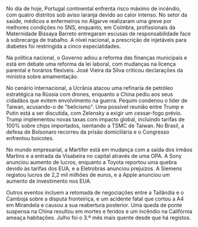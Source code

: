 No dia de hoje, Portugal continental enfrenta risco máximo de incêndio, com quatro distritos sob aviso laranja devido ao calor intenso. No setor da saúde, médicos e enfermeiros no Algarve realizaram uma greve por melhores condições no SNS, enquanto, em Coimbra, profissionais da Maternidade Bissaya Barreto entregaram escusas de responsabilidade face à sobrecarga de trabalho. A nível nacional, a prescrição de injetáveis para diabetes foi restringida a cinco especialidades.

Na política nacional, o Governo adiou a reforma das finanças municipais e está em debate uma reforma da lei laboral, com mudanças na licença parental e horários flexíveis. José Vieira da Silva criticou declarações da ministra sobre amamentação.

No cenário internacional, a Ucrânia atacou uma refinaria de petróleo estratégica na Rússia com drones, enquanto a China pediu aos seus cidadãos que evitem envolvimento na guerra. Pequim condenou o líder de Taiwan, acusando-o de "belicismo". Uma possível reunião entre Trump e Putin está a ser discutida, com Zelensky a exigir um cessar-fogo prévio. Trump implementou novas taxas com impacto global, incluindo tarifas de 100% sobre chips importados, isentando a TSMC de Taiwan. No Brasil, a defesa de Bolsonaro recorreu da prisão domiciliária e o Congresso enfrentou boicotes.

No mundo empresarial, a Martifer está em mudança com a saída dos irmãos Martins e a entrada da Visabeira no capital através de uma OPA. A Sony anunciou aumento de lucros, enquanto a Toyota reportou uma quebra devido às tarifas dos EUA, e a Eletrobras anunciou prejuízos. A Siemens registou lucros de 2,2 mil milhões de euros, e a Apple anunciou um aumento de investimento nos EUA.

Outros eventos incluem a retomada de negociações entre a Tailândia e o Camboja sobre a disputa fronteiriça, e um acidente fatal que cortou a A4 em Mirandela e causou a sua reabertura posterior. Uma queda de ponte suspensa na China resultou em mortes e feridos e um incêndio na Califórnia ameaça habitações. Julho foi o 3.º mês mais quente desde que há registos.
